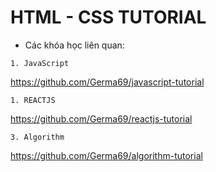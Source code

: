 # HTML - CSS TUTORIAL

- Các khóa học liên quan: 

```
1. JavaScript
```
https://github.com/Germa69/javascript-tutorial

```
1. REACTJS
```
https://github.com/Germa69/reactjs-tutorial 

```
3. Algorithm
```
https://github.com/Germa69/algorithm-tutorial
```